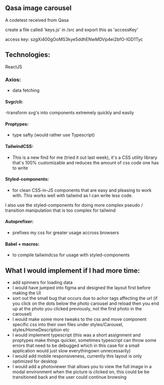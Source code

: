 ## Qasa image carousel

A codetest received from Qasa

create a file called 'keys.js' in /src and export this as 'accessKey'

access key: szgXi400gOoMS3kye5ddhENwMDVp4ei2bfO-IGD1Tyc

## Technologies:
ReactJS
### Axios:
- data fetching
#### Svgr/cli:
-transform svg's into components extremely quickly and easily
#### Proptypes:
- type safty (would rather use Typescript)
#### TailwindCSS:
- This is a new find for me (tried it out last week), it's a CSS utility library that's 100% customizable and reduces the amount of css code one has to write

#### Styled-components:
- for clean CSS-in-JS components that are easy and pleasing to work with. This works well with tailwind as I can write less code.

I also use the styled-components for doing more complex pseudo / transition manipulation that is too complex for tailwind

#### Autoprefixer:
- prefixes my css for greater usage accross browsers

#### Babel + macros:
- to compile tailwindcss for usage with styled-components

## What I would implement if I had more time:

- add spinners for loading data
- I would have jumped into figma and designed the layout first before making the UI
- sort out the small bug that occurs due to achor tags affecting the url (if you click on the dots below the photo carousel and reload then you end up at the photo you clicked previously, not the first photo in the carousel)
- I would make some more tweaks to the css and move component specific css into their own files under styles/Carousel, styles/HomeDescription etc
- I would implement typescript (this was a short assignment and proptypes make things quicker, sometimes typescript can throw some errors that need to be debugged which in this case for a small application would just slow everythingown unnecessarily)
- I would add mobile responsiveness, currently this layout is only optimized for desktop
- I would add a photoviewer that allows you to view the full image in a modal environment when the picture is clicked on, this could be be transitioned back and the user could continue browsing